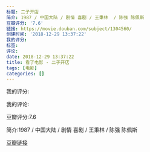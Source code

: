 ```yaml
---
标题: 二子开店
简介: 1987 / 中国大陆 / 剧情 喜剧 / 王秉林  / 陈强 陈佩斯
豆瓣评分: '7.6'
链接: https://movie.douban.com/subject/1304560/
创建时间: '2018-12-29 13:37:22'
我的评分:
标签:
评论:
date: 2018-12-29 13:37:22
title: 看了电影 - 二子开店
tags: [电影]
categories: []
---
```


我的评分:

我的评论:

豆瓣评分:7.6

简介:1987 / 中国大陆 / 剧情 喜剧 / 王秉林  / 陈强 陈佩斯

[豆瓣链接](https://movie.douban.com/subject/1304560/)

